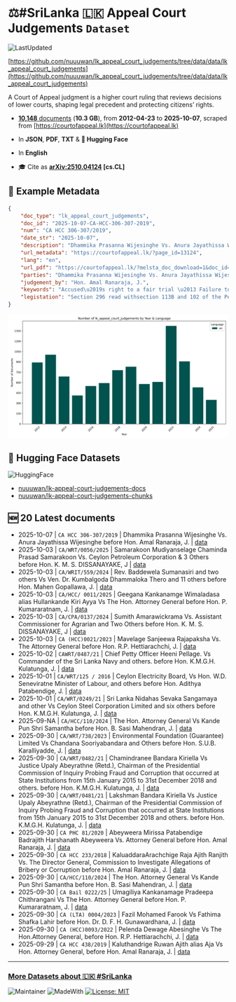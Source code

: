 # ⚖️#SriLanka 🇱🇰 Appeal Court Judgements `Dataset`

![LastUpdated](https://img.shields.io/badge/last_updated-2025--10--08_00:41:51-green)

[https://github.com/nuuuwan/lk_appeal_court_judgements/tree/data/data/lk_appeal_court_judgements](https://github.com/nuuuwan/lk_appeal_court_judgements/tree/data/data/lk_appeal_court_judgements)

A Court of Appeal judgment is a higher court ruling that reviews decisions of lower courts, shaping legal precedent and protecting citizens’ rights.

- [**10,148** documents](https://github.com/nuuuwan/lk_appeal_court_judgements/tree/data/data/lk_appeal_court_judgements) (**10.3 GB**), from **2012-04-23** to **2025-10-07**, scraped from [https://courtofappeal.lk](https://courtofappeal.lk)

- In **JSON**, **PDF**, **TXT** & **🤗 Hugging Face**

- In **English**

- 🎓 Cite as **[arXiv:2510.04124](https://arxiv.org/abs/2510.04124) [cs.CL]**

## 📝 Example Metadata

```json
{
    "doc_type": "lk_appeal_court_judgements",
    "doc_id": "2025-10-07-CA-HCC-306-307-2019",
    "num": "CA HCC 306-307/2019",
    "date_str": "2025-10-07",
    "description": "Dhammika Prasanna Wijesinghe Vs. Anura Jayathissa Wijesinghe before Hon. Amal Ranaraja, J.",
    "url_metadata": "https://courtofappeal.lk/?page_id=13124",
    "lang": "en",
    "url_pdf": "https://courtofappeal.lk/?melsta_doc_download=1&doc_id=9d670511-c1b3-4ec7-a459-168ea8f40d77&filename=CA%20HCC%20306-307-19.pdf.pdf",
    "parties": "Dhammika Prasanna Wijesinghe Vs. Anura Jayathissa Wijesinghe",
    "judgement_by": "Hon. Amal Ranaraja, J.",
    "keywords": "Accused\u2019s right to a fair trial \u2013 Failure to call for the defence \u2013 Procedural discrepancies in a criminal trial \u2013 Inadequate preparation time for defence counsel",
    "legistation": "Section 296 read withsection 113B and 102 of the Penal Code, Section 296 read with section 32 of thePenal Code, Article 13(3) of the Constitutionof the Democratic Socialist Republic of Sri Lanka, Section 200(1) of the Code of Criminal Procedure Act No.15 of 1979"
}
```

![Chart](https://raw.githubusercontent.com/nuuuwan/lk_appeal_court_judgements/refs/heads/data/data/lk_appeal_court_judgements/docs_by_year_and_lang.png)

## 🤗 Hugging Face Datasets

![HuggingFace](https://img.shields.io/badge/-HuggingFace-FDEE21?style=for-the-badge&logo=HuggingFace)

- [nuuuwan/lk-appeal-court-judgements-docs](https://huggingface.co/datasets/nuuuwan/lk-appeal-court-judgements-docs)
- [nuuuwan/lk-appeal-court-judgements-chunks](https://huggingface.co/datasets/nuuuwan/lk-appeal-court-judgements-chunks)

## 🆕 20 Latest documents

- 2025-10-07 | `CA HCC 306-307/2019` | Dhammika Prasanna Wijesinghe Vs. Anura Jayathissa Wijesinghe before Hon. Amal Ranaraja, J. | [data](https://github.com/nuuuwan/lk_appeal_court_judgements/tree/data/data/lk_appeal_court_judgements/2020s/2025/2025-10-07-CA-HCC-306-307-2019)
- 2025-10-03 | `CA/WRT/0056/2025` | Samarakoon Mudiyanselage Chaminda Prasad Samarakoon Vs. Ceylon Petroleum Corporation & 3 Others before Hon. K. M. S. DISSANAYAKE, J | [data](https://github.com/nuuuwan/lk_appeal_court_judgements/tree/data/data/lk_appeal_court_judgements/2020s/2025/2025-10-03-CA-WRT-0056-2025)
- 2025-10-03 | `CA/WRIT/559/2024` | Rev. Baddewela Sumanasiri and two others Vs Ven. Dr. Kumbalgoda Dhammaloka Thero and 11 others before Hon. Mahen Gopallawa, J. | [data](https://github.com/nuuuwan/lk_appeal_court_judgements/tree/data/data/lk_appeal_court_judgements/2020s/2025/2025-10-03-CA-WRIT-559-2024)
- 2025-10-03 | `CA/HCC/ 0011/2025` | Geegana Kankanamge Wimaladasa alias Hullankande Kiri Ayya Vs The Hon. Attorney General before Hon. P. Kumararatnam, J. | [data](https://github.com/nuuuwan/lk_appeal_court_judgements/tree/data/data/lk_appeal_court_judgements/2020s/2025/2025-10-03-CA-HCC--0011-2025)
- 2025-10-03 | `CA/CPA/0137/2024` | Sumith Amarawickrama Vs. Assistant Commissioner for Agrarian and Two Others before Hon. K. M. S. DISSANAYAKE, J | [data](https://github.com/nuuuwan/lk_appeal_court_judgements/tree/data/data/lk_appeal_court_judgements/2020s/2025/2025-10-03-CA-CPA-0137-2024)
- 2025-10-03 | `CA (HCC)0021/2023` | Mavelage Sanjeewa Rajapaksha Vs. The Attorney General before Hon. R.P. Hettiarachchi, J. | [data](https://github.com/nuuuwan/lk_appeal_court_judgements/tree/data/data/lk_appeal_court_judgements/2020s/2025/2025-10-03-CA--HCC-0021-2023)
- 2025-10-02 | `CAWRT/0487/21` | Chief Petty Officer Heeni Pellage. Vs Commander of the Sri Lanka Navy and others. before Hon. K.M.G.H. Kulatunga, J. | [data](https://github.com/nuuuwan/lk_appeal_court_judgements/tree/data/data/lk_appeal_court_judgements/2020s/2025/2025-10-02-CAWRT-0487-21)
- 2025-10-01 | `CA/WRT/125 / 2016` | Ceylon Electricity Board, Vs Hon. W.D. Seneviratne Minister of Labour, and others before Hon. Adithya Patabendige, J. | [data](https://github.com/nuuuwan/lk_appeal_court_judgements/tree/data/data/lk_appeal_court_judgements/2020s/2025/2025-10-01-CA-WRT-125---2016)
- 2025-10-01 | `CA/WRT/0249/21` | Sri Lanka Nidahas Sevaka Sangamaya and other Vs Ceylon Steel Corporation Limited and six others before Hon. K.M.G.H. Kulatunga, J. | [data](https://github.com/nuuuwan/lk_appeal_court_judgements/tree/data/data/lk_appeal_court_judgements/2020s/2025/2025-10-01-CA-WRT-0249-21)
- 2025-09-NA | `CA/HCC/110/2024` | The Hon. Attorney General Vs Kande Pun Shri Samantha before Hon. B. Sasi Mahendran, J. | [data](https://github.com/nuuuwan/lk_appeal_court_judgements/tree/data/data/lk_appeal_court_judgements/2020s/2025/2025-09-NA-CA-HCC-110-2024)
- 2025-09-30 | `CA/WRT/738/2023` | Environmental Foundation (Guarantee) Limited Vs Chandana Sooriyabandara and Others before Hon. S.U.B. Karalliyadde, J. | [data](https://github.com/nuuuwan/lk_appeal_court_judgements/tree/data/data/lk_appeal_court_judgements/2020s/2025/2025-09-30-CA-WRT-738-2023)
- 2025-09-30 | `CA/WRT/0482/21` | Chamindranee Bandara Kiriella Vs Justice Upaly Abeyrathne (Retd.), Chairman of the Presidential Commission of Inquiry Probing Fraud and Corruption that occurred at State Institutions from 15th January 2015 to 31st December 2018 and others. before Hon. K.M.G.H. Kulatunga, J. | [data](https://github.com/nuuuwan/lk_appeal_court_judgements/tree/data/data/lk_appeal_court_judgements/2020s/2025/2025-09-30-CA-WRT-0482-21)
- 2025-09-30 | `CA/WRT/0481/21` | Lakshman Bandara Kiriella Vs Justice Upaly Abeyrathne (Retd.), Chairman of the Presidential Commission of Inquiry Probing Fraud and Corruption that occurred at State Institutions from 15th January 2015 to 31st December 2018 and others. before Hon. K.M.G.H. Kulatunga, J. | [data](https://github.com/nuuuwan/lk_appeal_court_judgements/tree/data/data/lk_appeal_court_judgements/2020s/2025/2025-09-30-CA-WRT-0481-21)
- 2025-09-30 | `CA PHC 81/2020` | Abeyweera Mirissa Patabendige Badrajith Harshanath Abeyweera Vs. Attorney General before Hon. Amal Ranaraja, J. | [data](https://github.com/nuuuwan/lk_appeal_court_judgements/tree/data/data/lk_appeal_court_judgements/2020s/2025/2025-09-30-CA-PHC-81-2020)
- 2025-09-30 | `CA HCC 233/2018` | KaluaddaraArachchige Raja Ajith Ranjith Vs. The Director General, Commission to Investigate Allegations of Bribery or Corruption before Hon. Amal Ranaraja, J. | [data](https://github.com/nuuuwan/lk_appeal_court_judgements/tree/data/data/lk_appeal_court_judgements/2020s/2025/2025-09-30-CA-HCC-233-2018)
- 2025-09-30 | `CA/HCC/110/2024` | The Hon. Attorney General Vs Kande Pun Shri Samantha before Hon. B. Sasi Mahendran, J. | [data](https://github.com/nuuuwan/lk_appeal_court_judgements/tree/data/data/lk_appeal_court_judgements/2020s/2025/2025-09-30-CA-HCC-110-2024)
- 2025-09-30 | `CA Bail 0222/25` | Umagiliya Kankanamage Pradeepa Chithrangani Vs The Hon. Attorney General before Hon. P. Kumararatnam, J. | [data](https://github.com/nuuuwan/lk_appeal_court_judgements/tree/data/data/lk_appeal_court_judgements/2020s/2025/2025-09-30-CA-Bail-0222-25)
- 2025-09-30 | `CA (LTA) 0004/2023` | Fazil Mohamed Farook Vs Fathima Shafka Lahir before Hon. Dr. D. F. H. Gunawardhana, J. | [data](https://github.com/nuuuwan/lk_appeal_court_judgements/tree/data/data/lk_appeal_court_judgements/2020s/2025/2025-09-30-CA--LTA--0004-2023)
- 2025-09-30 | `CA (HCC)0093/2022` | Pelenda Dewage Abesinghe Vs The Hon.Attorney General, before Hon. R.P. Hettiarachchi, J. | [data](https://github.com/nuuuwan/lk_appeal_court_judgements/tree/data/data/lk_appeal_court_judgements/2020s/2025/2025-09-30-CA--HCC-0093-2022)
- 2025-09-29 | `CA HCC 438/2019` | Kaluthandrige Ruwan Ajith alias Aja Vs Hon. Attorney General, before Hon. Amal Ranaraja, J. | [data](https://github.com/nuuuwan/lk_appeal_court_judgements/tree/data/data/lk_appeal_court_judgements/2020s/2025/2025-09-29-CA-HCC-438-2019)

---

### [More Datasets about 🇱🇰 #SriLanka](https://github.com/nuuuwan/lk_datasets)

![Maintainer](https://img.shields.io/badge/maintainer-nuuuwan-red)
![MadeWith](https://img.shields.io/badge/made_with-python-blue)
[![License: MIT](https://img.shields.io/badge/License-MIT-yellow.svg)](https://opensource.org/licenses/MIT)
